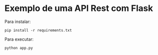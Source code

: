 # Exemplo de uma API Rest com Flask 

Para instalar:

```console
pip install -r requirements.txt
```

Para executar:

```console
python app.py
```

